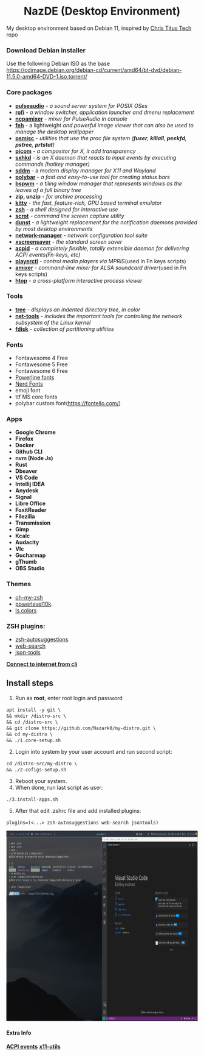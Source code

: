 # <center>NazDE (Desktop Environment)</center>
My desktop environment based on Debian 11, inspired by [Chris Titus Tech](https://github.com/ChrisTitusTech/Debian-titus) repo
 
### Download Debian installer
Use the following Debian ISO as the base <https://cdimage.debian.org/debian-cd/current/amd64/bt-dvd/debian-11.5.0-amd64-DVD-1.iso.torrent/>

### Core packages
* [**pulseaudio**](https://www.freedesktop.org/wiki/Software/PulseAudio/) - _a sound server system for POSIX OSes_
* [**rofi**](https://github.com/davatorium/rofi) - _a window switcher, application launcher and dmenu replacement_
* [**ncpamixer**](https://github.com/fulhax/ncpamixer) -  _mixer for PulseAudio in console_
* [**feh**](https://feh.finalrewind.org/) - a lightweight _and powerful image viewer that can also be used to manage the desktop wallpaper_
* [**psmisc**](https://packages.debian.org/en/sid/psmisc) - _utilities that use the proc file system (**fuser**, **killall**, **peekfd**, **pstree**, **prtstat**)_
* [**picom**](https://github.com/yshui/picom) - _a compositor for X, it add transparency_
* [**sxhkd**](https://github.com/baskerville/sxhkd) - _is an X daemon that reacts to input events by executing commands (hotkey manager)_
* [**sddm**](https://github.com/sddm/sddm) - a modern _display manager for X11 and Wayland_
* [**polybar**](https://github.com/polybar/polybar) - _a fast and easy-to-use tool for creating status bars_
* [**bspwm**](https://github.com/baskerville/bspwm) - _a tiling window manager that represents windows as the leaves of a full binary tree_
* **zip, unzip** - _for archive processing_
* [**kitty**](https://sw.kovidgoyal.net/kitty) - _the fast, feature-rich, GPU based terminal emulator_
* [**zsh**](https://zsh.sourceforge.io/) - _a shell designed for interactive use_
* [**scrot**](https://github.com/resurrecting-open-source-projects/scrot) - _command line screen capture utility_
* [**dunst**](https://dunst-project.org/) - _a lightweight replacement for the notification daemons provided by most desktop environments_
* [**network-manager**](https://networkmanager.dev/) - _network configuration tool suite_
* [**xscreensaver**](https://www.jwz.org/xscreensaver/) - _the standard screen saver_
* [**acpid**](https://packages.debian.org/en/sid/acpid) - _a completely flexible, totally extensible daemon for delivering ACPI events(Fn-keys, etc)_
* [**playerctl**](https://man.archlinux.org/man/community/playerctl/playerctl.1.en) - _control media players via MPRIS_(used in Fn keys scripts)
* [**amixer**](https://linux.die.net/man/1/amixer) - _command-line mixer for ALSA soundcard driver_(used in Fn keys scripts)
* [**htop**](https://htop.dev/) - _a cross-platform interactive process viewer_

### Tools
* [**tree**](https://packages.debian.org/en/bullseye/tree) - _displays an indented directory tree, in color_
* [**net-tools**](https://packages.debian.org/en/bullseye/net-tools) - _includes the important tools for controlling the network subsystem of the Linux kernel_
* [**fdisk**](https://packages.debian.org/en/bullseye/fdisk) - _collection of partitioning utilities_

### Fonts
* Fontawesome 4 Free
* Fontawesome 5 Free
* Fontawesome 6 Free
* [Powerline fonts](https://github.com/powerline/fonts)
* [Nerd Fonts](https://github.com/ryanoasis/nerd-fonts/releases/)
* emoji font
* ttf MS core fonts
* polybar custom font(<https://fontello.com/>)

### Apps
* **Google Chrome**
* **Firefox**
* **Docker**
* **Github CLI**
* **nvm (Node Js)**
* **Rust**
* **Dbeaver**
* **VS Code**
* **Intellij IDEA**
* **Anydesk**
* **Signal**
* **Libre Office**
* **FoxitReader**
* **Filezilla**
* **Transmission**
* **Gimp**
* **Kcalc**
* **Audacity**
* **Vlc**
* **Gucharmap**
* **gThumb**
* **OBS Studio**
### Themes
* [oh-my-zsh](https://ohmyz.sh/)
* [powerlevel10k](https://github.com/romkatv/powerlevel10k).
* [ls colors](https://github.com/trapd00r/LS_COLORS)

### ZSH plugins:
* [zsh-autosuggestions](https://github.com/zsh-users/zsh-autosuggestions)
* [web-search](https://github.com/ohmyzsh/ohmyzsh/tree/master/plugins/web-search)
* [json-tools](https://github.com/ohmyzsh/ohmyzsh/tree/master/plugins/jsontools)


[**Connect to internet from cli**](internet-connection.md)

## Install steps

1. Run as **root**, enter root login and password
```
apt install -y git \
&& mkdir /distro-src \
&& cd /distro-src \
&& git clone https://github.com/Nazark0/my-distro.git \
&& cd my-distro \
&& ./1.core-setup.sh
```
2. Login into system by your user account and run second script:
```
cd /distro-src/my-distro \
&& ./2.cofigs-setup.sh
```
3. Reboot your system.
4. When done, run last script as user:
```
./3.install-apps.sh
```
5. After that edit .zshrc file and add installed plugins:
```
plugins=(<...> zsh-autosuggestions web-search jsontools)
```
<center>
  <img src="desktop.png" alt="After installation preview" style="height: 500px;"/>
</center>

#### Extra Info
[**ACPI events**](https://linuxconfig.org/how-to-handle-acpi-events-on-linux)
[**x11-utils**](https://packages.debian.org/en/bullseye/x11-utils)